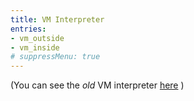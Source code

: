 ```yaml
---
title: VM Interpreter
entries:
- vm_outside
- vm_inside
# suppressMenu: true
---
```


(You can see the _old_ VM interpreter [here](docs/systems/filecoin_blockchain/vm/vm_interpreter_old) )
